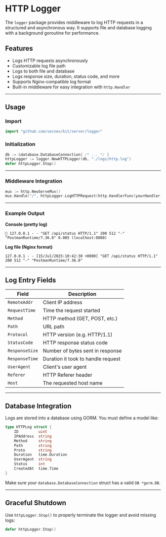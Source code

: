 # HTTP Logger

The `logger` package provides middleware to log HTTP requests in a structured and asynchronous way. It supports file and database logging with a background goroutine for performance.

## Features

- Logs HTTP requests asynchronously
- Customizable log file path
- Logs to both file and database
- Logs response size, duration, status code, and more
- Supports Nginx-compatible log format
- Built-in middleware for easy integration with `http.Handler`

---

## Usage

### Import

```go
import "github.com/secnex/kit/server/logger"
```

### Initialization

```go
db := &database.DatabaseConnection{ /* ... */ }
httpLogger := logger.NewHTTPLogger(db, "./logs/http.log")
defer httpLogger.Stop()
```

---

### Middleware Integration

```go
mux := http.NewServeMux()
mux.Handle("/", httpLogger.LogHTTPRequest(http.HandlerFunc(yourHandler)))
```

---

### Example Output

**Console (pretty log)**

```
🔎 127.0.0.1 - - "GET /api/status HTTP/1.1" 200 512 "-" "PostmanRuntime/7.36.0" 0.005 (localhost:8080)
```

**Log file (Nginx format)**

```
127.0.0.1 - - [15/Jul/2025:10:42:30 +0000] "GET /api/status HTTP/1.1" 200 512 "-" "PostmanRuntime/7.36.0"
```

---

## Log Entry Fields

| Field          | Description                        |
| -------------- | ---------------------------------- |
| `RemoteAddr`   | Client IP address                  |
| `RequestTime`  | Time the request started           |
| `Method`       | HTTP method (GET, POST, etc.)      |
| `Path`         | URL path                           |
| `Protocol`     | HTTP version (e.g. HTTP/1.1)       |
| `StatusCode`   | HTTP response status code          |
| `ResponseSize` | Number of bytes sent in response   |
| `ResponseTime` | Duration it took to handle request |
| `UserAgent`    | Client's user agent                |
| `Referer`      | HTTP Referer header                |
| `Host`         | The requested host name            |

---

## Database Integration

Logs are stored into a database using GORM. You must define a model like:

```go
type HTTPLog struct {
	ID         uint
	IPAddress  string
	Method     string
	Path       string
	Proto      string
	Duration   time.Duration
	UserAgent  string
	Status     int
	CreatedAt  time.Time
}
```

Make sure your `database.DatabaseConnection` struct has a valid `DB *gorm.DB`.

---

## Graceful Shutdown

Use `httpLogger.Stop()` to properly terminate the logger and avoid missing logs:

```go
defer httpLogger.Stop()
```
